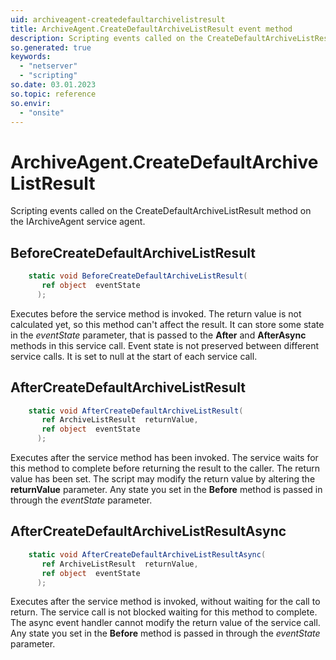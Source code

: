 ```yaml
---
uid: archiveagent-createdefaultarchivelistresult
title: ArchiveAgent.CreateDefaultArchiveListResult event method
description: Scripting events called on the CreateDefaultArchiveListResult method on the ArchiveAgent service agent.
so.generated: true
keywords:
  - "netserver"
  - "scripting"
so.date: 03.01.2023
so.topic: reference
so.envir:
  - "onsite"
---
```

# ArchiveAgent.CreateDefaultArchiveListResult

Scripting events called on the <see cref='M:SuperOffice.CRM.Services.IArchiveAgent.CreateDefaultArchiveListResult'>CreateDefaultArchiveListResult</see> method on the <see cref='IArchiveAgent'>IArchiveAgent</see>  service agent.

## BeforeCreateDefaultArchiveListResult
```cs
    static void BeforeCreateDefaultArchiveListResult(
       ref object  eventState
      );
```
Executes before the service method is invoked.
The return value is not calculated yet, so this method can't affect the result.
It can store some state in the *eventState* parameter, that is passed to the **After** and **AfterAsync** methods in this service call.
Event state is not preserved between different service calls. It is set to null at the start of each service call.
## AfterCreateDefaultArchiveListResult
```cs
    static void AfterCreateDefaultArchiveListResult(
       ref ArchiveListResult  returnValue,
       ref object  eventState
      );
```
Executes after the service method has been invoked. The service waits for this method to complete before returning the result to the caller.
The return value has been set. The script may modify the return value by altering the **returnValue** parameter.
Any state you set in the **Before** method is passed in through the *eventState* parameter.
## AfterCreateDefaultArchiveListResultAsync
```cs
    static void AfterCreateDefaultArchiveListResultAsync(
       ref ArchiveListResult  returnValue,
       ref object  eventState
      );
```
Executes after the service method is invoked, without waiting for the call to return.
The service call is not blocked waiting for this method to complete.
The async event handler cannot modify the return value of the service call.
Any state you set in the **Before** method is passed in through the *eventState* parameter.

